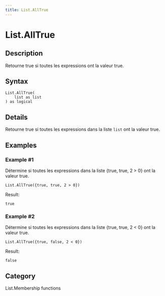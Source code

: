 ```yaml
---
title: List.AllTrue
---
```


# List.AllTrue


## Description

Retourne true si toutes les expressions ont la valeur true.


## Syntax

```powerquery
List.AllTrue(
    list as list
) as logical
```


## Details

Retourne true si toutes les expressions dans la liste <code>list</code> ont la valeur true.


## Examples

### Example #1 
Détermine si toutes les expressions dans la liste \{true, true, 2 &gt; 0} ont la valeur true.
```powerquery
List.AllTrue({true, true, 2 > 0})
```

Result: 
```powerquery
true
```


### Example #2 
Détermine si toutes les expressions dans la liste \{true, true, 2 &lt; 0} ont la valeur true.
```powerquery
List.AllTrue({true, false, 2 < 0})
```

Result: 
```powerquery
false
```




## Category
List.Membership functions
